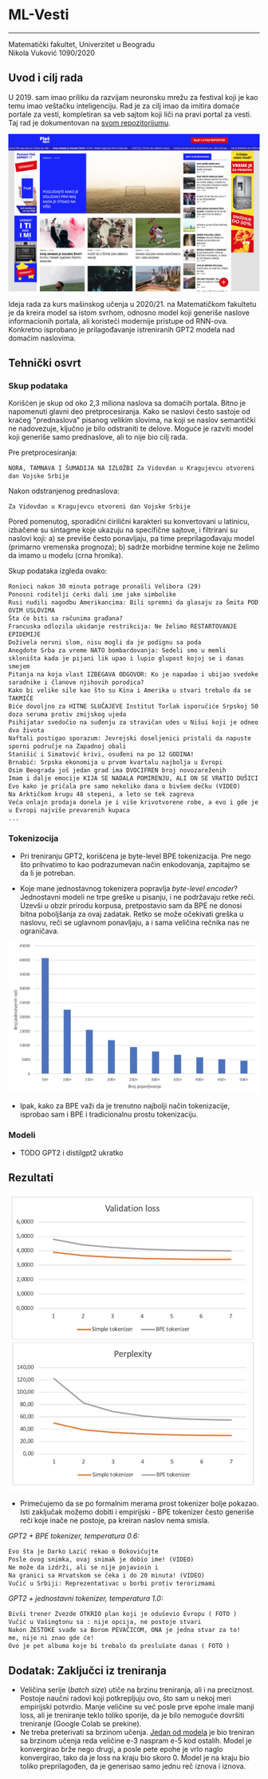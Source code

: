 # ML-Vesti

---

Matematički fakultet, Univerzitet u Beogradu  
Nikola Vuković 1090/2020

## Uvod i cilj rada

U 2019. sam imao priliku da razvijam neuronsku mrežu za festival koji
je kao temu imao veštačku inteligenciju. Rad je za cilj imao da 
imitira domaće portale za vesti, kompletiran sa veb sajtom koji liči
na pravi portal za vesti. Taj rad je dokumentovan na [svom repozitorijumu](https://github.com/sterlu/Fles).

![Fleš Njuz](https://github.com/sterlu/Fles/blob/master/screenshot.jpg)

Ideja rada za kurs mašinskog učenja u 2020/21. na Matematičkom fakultetu
je da kreira model sa istom svrhom, odnosno model koji generiše naslove
informacionih portala, ali koristeći modernije pristupe od RNN-ova. 
Konkretno isprobano je prilagođavanje istreniranih GPT2 modela nad domaćim
naslovima. 

## Tehnički osvrt

### Skup podataka

Korišćen je skup od oko 2,3 miliona naslova sa domaćih portala. Bitno je 
napomenuti glavni deo pretprocesiranja. Kako se naslovi često sastoje od 
kraćeg "prednaslova" pisanog velikim slovima, na koji se naslov semantički
ne nadovezuje, ključno je bilo odstraniti te delove. Moguće je razviti 
model koji generiše samo prednaslove, ali to nije bio cilj rada.


Pre pretprocesiranja:
```
NORA, TAMNAVA I ŠUMADIJA NA IZLOŽBI Za Vidovdan u Kragujevcu otvoreni dan Vojske Srbije
```

Nakon odstranjenog prednaslova:
```
Za Vidovdan u Kragujevcu otvoreni dan Vojske Srbije
```

Pored pomenutog, sporadični ćirilični karakteri su  konvertovani u
latinicu, izbačene su sintagme koje ukazuju na specifične sajtove,
i filtrirani su naslovi koji: a) se previše često ponavljaju, pa time
preprilagođavaju model (primarno vremenska prognoza); b) sadrže morbidne 
termine koje ne želimo da imamo u modelu (crna hronika). 

Skup podataka izgleda ovako:

```
Ronioci nakon 30 minuta potrage pronašli Velibora (29)
Ponosni roditelji ćerki dali ime jake simbolike
Rusi nudili nagodbu Amerikancima: Bili spremni da glasaju za Šmita POD OVIM USLOVIMA
Šta će biti sa računima građana?
Francuska odlozila ukidanje restrikcija: Ne želimo RESTARTOVANJE EPIDEMIJE
Doživela nervni slom, nisu mogli da je podignu sa poda
Anegdote Srba za vreme NATO bombardovanja: Sedeli smo u memli skloništa kada je pijani lik upao i lupio glupost kojoj se i danas smejem
Pitanja na koja vlast IZBEGAVA ODGOVOR: Ko je napadao i ubijao svedoke saradnike i članove njihovih porodica?
Kako bi velike sile kao što su Kina i Amerika u stvari trebalo da se TAKMIČE
Biće dovoljno za HITNE SLUČAJEVE Institut Torlak isporučiće Srpskoj 50 doza seruma protiv zmijskog ujeda
Psihijatar svedočio na suđenju za stravičan udes u Nišui koji je odneo dva života
Naftali postigao sporazum: Jevrejski doseljenici pristali da napuste sporni područje na Zapadnoj obali
Stanišić i Simatović krivi, osuđeni na po 12 GODINA!
Brnabić: Srpska ekonomija u prvom kvartalu najbolja u Evropi
Osim Beograda još jedan grad ima DVOCIFREN broj novozareženih
Imam i dalje emocije KIJA SE NADALA POMIRENJU, ALI ON SE VRATIO DUŠICI Evo kako je pričala pre samo nekoliko dana o bivšem dečku (VIDEO)
Na Arktičkom krugu 48 stepeni, a leto se tek zagreva
Veća onlajn prodaja donela je i više krivotvorene robe, a evo i gde je u Evropi najviše prevarenih kupaca
...
```

### Tokenizocija

- Pri treniranju GPT2, korišćena je byte-level BPE tokenizacija. Pre nego 
  što prihvatimo to kao podrazumevan način enkodovanja, zapitajmo se da 
  li je potreban.

- Koje mane jednostavnog tokenizera popravlja _byte-level encoder_?
  Jednostavni modeli ne trpe greške u pisanju, i ne podržavaju retke reči.
  Uzevši u obzir prirodu korpusa, pretpostavio sam da BPE ne donosi bitna
  poboljšanja za ovaj zadatak. Retko se može očekivati greška u naslovu,
  reči se uglavnom ponavljaju, a i sama veličina rečnika nas ne ograničava.
  
![Broj reči po broju ponavljanja](https://github.com/sterlu/ML-Vesti/blob/master/slike/analiza-korpusa.png) 

- Ipak, kako za BPE važi da je trenutno najbolji način tokenizacije, 
  isprobao sam i BPE i tradicionalnu prostu tokenizaciju.

### Modeli

- TODO GPT2 i distilgpt2 ukratko

## Rezultati

![Poređenje tokenizera](https://github.com/sterlu/ML-Vesti/blob/master/slike/poredjenje-tokenizera.png)

- Primećujemo da se po formalnim merama prost tokenizer bolje pokazao. 
  Isti zaključak možemo dobiti i empirijski - BPE tokenizer često generiše
  reči koje inače ne postoje, pa kreiran naslov nema smisla.

_GPT2 + BPE tokenizer, temperatura 0.6:_ 
```
Evo šta je Darko Lazić rekao o Đokovićujte
Posle ovog snimka, ovaj snimak je dobio ime! (VIDEO)
Ne može da izdrži, ali se nije pojavioin i
Na granici sa Hrvatskom se čeka i do 20 minuta! (VIDEO)
Vučić u Srbiji: Reprezentativac u borbi protiv terorizmami
```

_GPT2 + jednostavni tokenizer, temperatura 1.0:_ 
```
Bivši trener Zvezde OTKRIO plan koji je oduševio Evropu ( FOTO )
Vučić u Vašingtonu sa : nije opcija, ne postoje stvari
Nakon ŽESTOKE svađe sa Borom PEVAČICOM, ONA je jedna stvar za to!
me, nije ni znao gde će!
Ovo je pet albuma koje bi trebalo da preslušate danas ( FOTO )
```



## Dodatak: Zaključci iz treniranja

- Veličina serije (_batch size_) utiče na brzinu treniranja, ali i na 
  preciznost. Postoje naučni radovi koji potkrepljuju ovo, što sam u nekoj
  meri empirijski potvrdio. Manje veličine su već posle prve epohe imale
  manji loss, ali je treniranje teklo toliko sporije, da je bilo nemoguće 
  dovršiti treniranje (Google Colab se prekine).
- Ne treba preterivati sa brzinom učenja. [Jedan od modela](https://github.com/sterlu/ML-Vesti/blob/master/2.3%20-%20Treniranje%20GPT2%20pokusaj%201.ipynb)
  je bio treniran sa brzinom učenja reda veličine e-3 naspram e-5 kod 
  ostalih. Model je konvergirao brže nego drugi, a posle pete epohe je vrlo
  naglo konvergirao, tako da je loss na kraju bio skoro 0. Model je na 
  kraju bio toliko preprilagođen, da je generisao samo jednu reč iznova i 
  iznova.